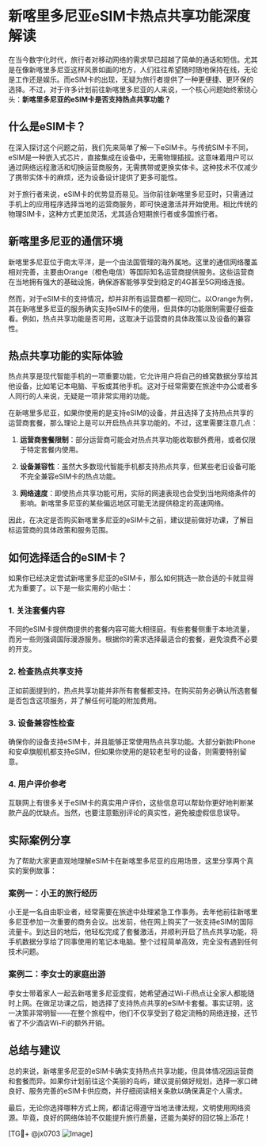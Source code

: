 # 新喀里多尼亚eSIM卡热点共享功能深度解读

在当今数字化时代，旅行者对移动网络的需求早已超越了简单的通话和短信。尤其是在像新喀里多尼亚这样风景如画的地方，人们往往希望随时随地保持在线，无论是工作还是娱乐。而eSIM卡的出现，无疑为旅行者提供了一种更便捷、更环保的选择。不过，对于许多计划前往新喀里多尼亚的人来说，一个核心问题始终萦绕心头：**新喀里多尼亚的eSIM卡是否支持热点共享功能？**

## 什么是eSIM卡？

在深入探讨这个问题之前，我们先来简单了解一下eSIM卡。与传统SIM卡不同，eSIM是一种嵌入式芯片，直接集成在设备中，无需物理插拔。这意味着用户可以通过网络远程激活和切换运营商服务，无需携带或更换实体卡。这种技术不仅减少了携带实体卡的麻烦，还为设备设计提供了更多可能性。

对于旅行者来说，eSIM卡的优势显而易见。当你前往新喀里多尼亚时，只需通过手机上的应用程序选择当地的运营商服务，即可快速激活并开始使用。相比传统的物理SIM卡，这种方式更加灵活，尤其适合短期旅行者或多国旅行者。

## 新喀里多尼亚的通信环境

新喀里多尼亚位于南太平洋，是一个由法国管理的海外属地。这里的通信网络覆盖相对完善，主要由Orange（橙色电信）等国际知名运营商提供服务。这些运营商在当地拥有强大的基础设施，确保游客能够享受到稳定的4G甚至5G网络连接。

然而，对于eSIM卡的支持情况，却并非所有运营商都一视同仁。以Orange为例，其在新喀里多尼亚的服务确实支持eSIM卡的使用，但具体的功能限制需要仔细查看。例如，热点共享功能是否可用，这取决于运营商的具体政策以及设备的兼容性。

## 热点共享功能的实际体验

热点共享是现代智能手机的一项重要功能，它允许用户将自己的蜂窝数据分享给其他设备，比如笔记本电脑、平板或其他手机。这对于经常需要在旅途中办公或者多人同行的人来说，无疑是一项非常实用的功能。

在新喀里多尼亚，如果你使用的是支持eSIM的设备，并且选择了支持热点共享的运营商套餐，那么理论上是可以开启热点共享功能的。不过，这里需要注意几点：

1. **运营商套餐限制**：部分运营商可能会对热点共享功能收取额外费用，或者仅限于特定套餐内使用。
   
2. **设备兼容性**：虽然大多数现代智能手机都支持热点共享，但某些老旧设备可能不完全兼容eSIM卡的热点功能。

3. **网络速度**：即使热点共享功能可用，实际的网速表现也会受到当地网络条件的影响。新喀里多尼亚的某些偏远地区可能无法提供稳定的高速网络。

因此，在决定是否购买新喀里多尼亚的eSIM卡之前，建议提前做好功课，了解目标运营商的具体政策和服务范围。

## 如何选择适合的eSIM卡？

如果你已经决定尝试新喀里多尼亚的eSIM卡，那么如何挑选一款合适的卡就显得尤为重要了。以下是一些实用的小贴士：

### 1. 关注套餐内容
不同的eSIM卡提供商提供的套餐内容可能大相径庭。有些套餐侧重于本地流量，而另一些则强调国际漫游服务。根据你的需求选择最适合的套餐，避免浪费不必要的开支。

### 2. 检查热点共享支持
正如前面提到的，热点共享功能并非所有套餐都支持。在购买前务必确认所选套餐是否包含这项服务，并了解任何可能的附加费用。

### 3. 设备兼容性检查
确保你的设备支持eSIM卡，并且能够正常使用热点共享功能。大部分新款iPhone和安卓旗舰机都支持eSIM，但如果你使用的是较老型号的设备，则需要特别留意。

### 4. 用户评价参考
互联网上有很多关于eSIM卡的真实用户评价，这些信息可以帮助你更好地判断某款产品的优缺点。当然，也要注意甄别评论的真实性，避免被虚假信息误导。

## 实际案例分享

为了帮助大家更直观地理解eSIM卡在新喀里多尼亚的应用场景，这里分享两个真实的案例故事：

### 案例一：小王的旅行经历
小王是一名自由职业者，经常需要在旅途中处理紧急工作事务。去年他前往新喀里多尼亚参加一次重要的商务会议。出发前，他在网上购买了一张支持eSIM的国际流量卡。到达目的地后，他轻松完成了套餐激活，并顺利开启了热点共享功能，将手机数据分享给了同事使用的笔记本电脑。整个过程简单高效，完全没有遇到任何技术问题。

### 案例二：李女士的家庭出游
李女士带着家人一起去新喀里多尼亚度假，她希望通过Wi-Fi热点让全家人都能随时上网。在做足功课之后，她选择了支持热点共享的eSIM卡套餐。事实证明，这一决策非常明智——在整个旅程中，他们不仅享受到了稳定流畅的网络连接，还节省了不少酒店Wi-Fi的额外开销。

## 总结与建议

总的来说，新喀里多尼亚的eSIM卡确实支持热点共享功能，但具体情况因运营商和套餐而异。如果你计划前往这个美丽的岛屿，建议提前做好规划，选择一家口碑良好、服务完善的eSIM卡供应商，并仔细阅读相关条款以确保满足个人需求。

最后，无论你选择哪种方式上网，都请记得遵守当地法律法规，文明使用网络资源。毕竟，良好的网络体验不仅能提升旅行质量，还能为美好的回忆锦上添花！

[TG💪+ @jx0703 ![Image](https://github.com/user-attachments/assets/dbca1d08-cadb-493c-b0ec-ad6f7a83f270)]